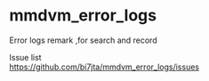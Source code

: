 # mmdvm_error_logs
Error logs remark ,for search and record 

Issue list   
https://github.com/bi7jta/mmdvm_error_logs/issues  
